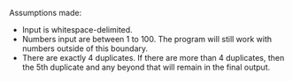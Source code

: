 Assumptions made:
- Input is whitespace-delimited.
- Numbers input are between 1 to 100. The program will still work with numbers outside of this boundary.
- There are exactly 4 duplicates. If there are more than 4 duplicates, then the 5th duplicate and any beyond that will remain in the final output.